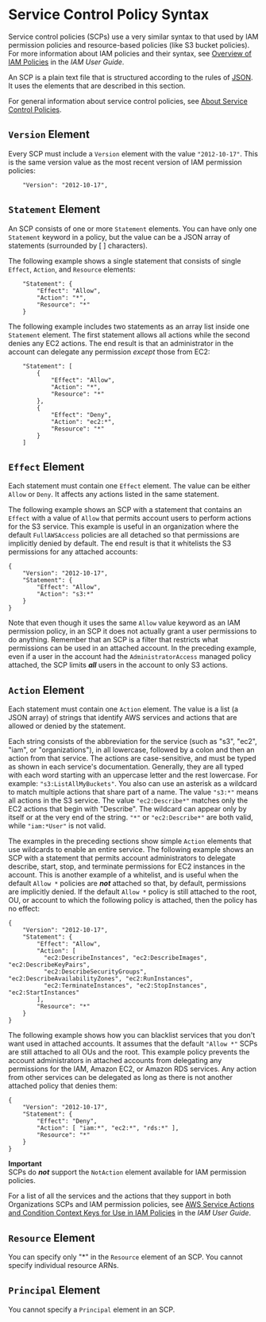 # Service Control Policy Syntax<a name="orgs_reference_scp-syntax"></a>

Service control policies \(SCPs\) use a very similar syntax to that used by IAM permission policies and resource\-based policies \(like S3 bucket policies\)\. For more information about IAM policies and their syntax, see [Overview of IAM Policies](http://docs.aws.amazon.com/IAM/latest/UserGuide/access_policies.html) in the *IAM User Guide*\.

An SCP is a plain text file that is structured according to the rules of [JSON](http://json.org)\. It uses the elements that are described in this section\.

For general information about service control policies, see [About Service Control Policies](orgs_manage_policies_about-scps.md)\.

## `Version` Element<a name="scp-syntax-version"></a>

Every SCP must include a `Version` element with the value `"2012-10-17"`\. This is the same version value as the most recent version of IAM permission policies:

```
    "Version": "2012-10-17",
```

## `Statement` Element<a name="scp-syntax-statement"></a>

An SCP consists of one or more `Statement` elements\. You can have only one `Statement` keyword in a policy, but the value can be a JSON array of statements \(surrounded by \[ \] characters\)\.

The following example shows a single statement that consists of single `Effect`, `Action`, and `Resource` elements:

```
    "Statement": {
        "Effect": "Allow",
        "Action": "*",
        "Resource": "*"
    }
```

The following example includes two statements as an array list inside one `Statement` element\. The first statement allows all actions while the second denies any EC2 actions\. The end result is that an administrator in the account can delegate any permission *except* those from EC2:

```
    "Statement": [
        {
            "Effect": "Allow",
            "Action": "*",
            "Resource": "*"
        },
        {
            "Effect": "Deny",
            "Action": "ec2:*",
            "Resource": "*"
        }
    ]
```

## `Effect` Element<a name="scp-syntax-effect"></a>

Each statement must contain one `Effect` element\. The value can be either `Allow` or `Deny`\. It affects any actions listed in the same statement\.

The following example shows an SCP with a statement that contains an `Effect` with a value of `Allow` that permits account users to perform actions for the S3 service\. This example is useful in an organization where the default `FullAWSAccess` policies are all detached so that permissions are implicitly denied by default\. The end result is that it whitelists the S3 permissions for any attached accounts:

```
{
    "Version": "2012-10-17",
    "Statement": {
        "Effect": "Allow",
        "Action": "s3:*"
    }
}
```

Note that even though it uses the same `Allow` value keyword as an IAM permission policy, in an SCP it does not actually grant a user permissions to do anything\. Remember that an SCP is a filter that restricts what permissions can be used in an attached account\. In the preceding example, even if a user in the account had the `AdministratorAccess` managed policy attached, the SCP limits ***all*** users in the account to only S3 actions\.

## `Action` Element<a name="scp-syntax-action"></a>

Each statement must contain one `Action` element\. The value is a list \(a JSON array\) of strings that identify AWS services and actions that are allowed or denied by the statement\.

Each string consists of the abbreviation for the service \(such as "s3", "ec2", "iam", or "organizations"\), in all lowercase, followed by a colon and then an action from that service\. The actions are case\-sensitive, and must be typed as shown in each service's documentation\. Generally, they are all typed with each word starting with an uppercase letter and the rest lowercase\. For example: `"s3:ListAllMyBuckets"`\. You also can use an asterisk as a wildcard to match multiple actions that share part of a name\. The value `"s3:*"` means all actions in the S3 service\. The value `"ec2:Describe*"` matches only the EC2 actions that begin with "Describe"\. The wildcard can appear only by itself or at the very end of the string\. `"*"` or `"ec2:Describe*"` are both valid, while `"iam:*User"` is not valid\.

The examples in the preceding sections show simple `Action` elements that use wildcards to enable an entire service\. The following example shows an SCP with a statement that permits account administrators to delegate describe, start, stop, and terminate permissions for EC2 instances in the account\. This is another example of a whitelist, and is useful when the default `Allow *` policies are ***not*** attached so that, by default, permissions are implicitly denied\. If the default `Allow *` policy is still attached to the root, OU, or account to which the following policy is attached, then the policy has no effect:

```
{
    "Version": "2012-10-17",
    "Statement": {
        "Effect": "Allow",
        "Action": [
          "ec2:DescribeInstances", "ec2:DescribeImages", "ec2:DescribeKeyPairs",
          "ec2:DescribeSecurityGroups", "ec2:DescribeAvailabilityZones", "ec2:RunInstances",
          "ec2:TerminateInstances", "ec2:StopInstances", "ec2:StartInstances"
        ],
        "Resource": "*"
    }
}
```

The following example shows how you can blacklist services that you don't want used in attached accounts\. It assumes that the default `"Allow *"` SCPs are still attached to all OUs and the root\. This example policy prevents the account administrators in attached accounts from delegating any permissions for the IAM, Amazon EC2, or Amazon RDS services\. Any action from other services can be delegated as long as there is not another attached policy that denies them:

```
{
    "Version": "2012-10-17",
    "Statement": {
        "Effect": "Deny",
        "Action": [ "iam:*", "ec2:*", "rds:*" ],
        "Resource": "*"
    }
}
```

**Important**  
SCPs do ***not*** support the `NotAction` element available for IAM permission policies\.

For a list of all the services and the actions that they support in both Organizations SCPs and IAM permission policies, see [AWS Service Actions and Condition Context Keys for Use in IAM Policies](http://docs.aws.amazon.com/IAM/latest/UserGuide/reference_policies_actionsconditions.html) in the *IAM User Guide*\.

## `Resource` Element<a name="scp-syntax-resource"></a>

You can specify only "\*" in the `Resource` element of an SCP\. You cannot specify individual resource ARNs\.

## `Principal` Element<a name="scp-syntax-principal"></a>

You cannot specify a `Principal` element in an SCP\.